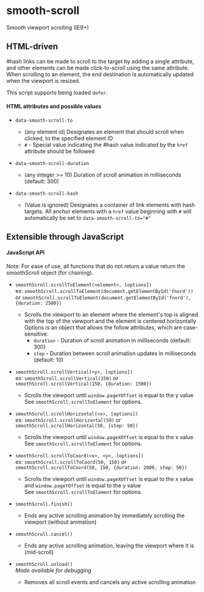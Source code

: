 # smooth-scroll
Smooth viewport scrolling (IE9+)

## HTML-driven
 #hash links can be made to scroll to the target by adding a single attribute, and other elements can be made click-to-scroll using the same attribute. When scrolling to an element, the end destination is automatically updated when the viewport is resized.  
  
This script supports being loaded `defer`.

#### HTML attributes and possible values
* `data-smooth-scroll-to`
   * (any element id) Designates an element that should scroll when clicked, to the specified element ID
   * `#` - Special value indicating the #hash value indicated by the `href` attribute should be followed

* `data-smooth-scroll-duration`
   * (any integer >= 10) Duration of scroll animation in milliseconds (default: 300)

* `data-smooth-scroll-hash`
   * (Value is ignored) Designates a container of link elements with hash targets. All anchor elements with a `href` value beginning with `#` will automatically be set to `data-smooth-scroll-to="#"`

## Extensible through JavaScript

#### JavaScript API
   Note: For ease of use, all functions that do not return a value return the smoothScroll object (for chaining).  

* `smoothScroll.scrollToElement(<element>, [options])`  
   ex: `smoothScroll.scrollToElement(document.getElementById('fnord'))` or `smoothScroll.scrollToElement(document.getElementById('fnord'), {duration: 2500})`
   * Scrolls the viewport to an element where the element's top is aligned with the top of the viewport and the element is centered horizontally  
   Options is an object that allows the follow attributes, which are case-sensitive:
      * `duration` - Duration of scroll animation in milliseconds (default: 300)
      * `step` - Duration between scroll animation updates in milliseconds (default: 10)

* `smoothScroll.scrollVertical(<y>, [options])`  
   ex: `smoothScroll.scrollVertical(150)` or `smoothScroll.scrollVertical(150, {duration: 1500})`
   * Scrolls the viewport until `window.pageYOffset` is equal to the y value  
   See `smoothScroll.scrollToElement` for options.

* `smoothScroll.scrollHorizontal(<x>, [options])`  
   ex: `smoothScroll.scrollHorizontal(50)` or `smoothScroll.scrollHorizontal(50, {step: 50})`
   * Scrolls the viewport until `window.pageXOffset` is equal to the x value  
   See `smoothScroll.scrollToElement` for options.

* `smoothScroll.scrollToCoord(<x>, <y>, [options])`  
   ex: `smoothScroll.scrollToCoord(50, 150)` or `smoothScroll.scrollToCoord(50, 150, {duration: 2000, step: 50})`
   * Scrolls the viewport until `window.pageXOffset` is equal to the x value and `window.pageYOffset` is equal to the y value  
   See `smoothScroll.scrollToElement` for options.

* `smoothScroll.finish()`
   * Ends any active scrolling animation by immediately scrolling the viewport (without animation)

* `smoothScroll.cancel()`
   * Ends any active scrolling animation, leaving the viewport where it is (mid-scroll)

* `smoothScroll.unload()`  
   *Made available for debugging*  
   * Removes all scroll events and cancels any active scrolling animation